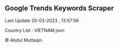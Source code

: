 

## Google Trends Keywords Scraper 
 
Last Update 20-03-2023 , 13:57:56

Country List :
VIETNAM.json



© Abdul Muttaqin 
